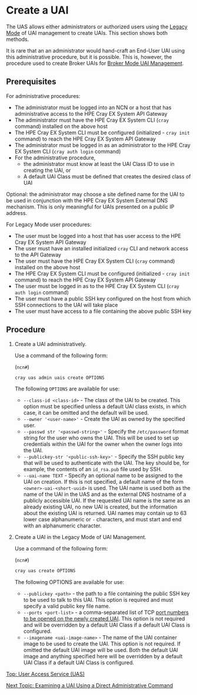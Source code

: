 # Create a UAI

The UAS allows either administrators or authorized users using the [Legacy Mode](Legacy_Mode_User-Driven_UAI_Management.md) of UAI management to create UAIs. This section shows both methods.

It is rare that an an administrator would hand-craft an End-User UAI using this administrative procedure, but it is possible. This is, however, the procedure used to create Broker UAIs for [Broker Mode UAI Management](Broker_Mode_UAI_Management.md).

## Prerequisites

For administrative procedures:

* The administrator must be logged into an NCN or a host that has administrative access to the HPE Cray EX System API Gateway
* The administrator must have the HPE Cray EX System CLI (`cray` command) installed on the above host
* The HPE Cray EX System CLI must be configured (initialized - `cray init` command) to reach the HPE Cray EX System API Gateway
* The administrator must be logged in as an administrator to the HPE Cray EX System CLI (`cray auth login` command)
* For the administrative procedure,
  * the administrator must know at least the UAI Class ID to use in creating the UAI, or
  * A default UAI Class must be defined that creates the desired class of UAI

Optional: the administrator may choose a site defined name for the UAI to be used in conjunction with the HPE Cray EX System External DNS mechanism. This is only meaningful for UAIs presented on a public IP address.

For Legacy Mode user procedures:

* The user must be logged into a host that has user access to the HPE Cray EX System API Gateway
* The user must have an installed initialized `cray` CLI and network access to the API Gateway
* The user must have the HPE Cray EX System CLI (`cray` command) installed on the above host
* The HPE Cray EX System CLI must be configured (initialized - `cray init` command) to reach the HPE Cray EX System API Gateway
* The user must be logged in as to the HPE Cray EX System CLI (`cray auth login` command)
* The user must have a public SSH key configured on the host from which SSH connections to the UAI will take place
* The user must have access to a file containing the above public SSH key

## Procedure

1. Create a UAI administratively.

    Use a command of the following form:

    (`ncn#`)
    ```bash
    cray uas admin uais create OPTIONS
    ```

    The following `OPTIONS` are available for use:

    * `--class-id <class-id>` - The class of the UAI to be created. This option must be specified unless a default UAI class exists, in which case, it can be omitted and the default will be used.
    * `--owner '<user-name>'` - Create the UAI as owned by the specified user.
    * `--passwd str '<passwd-string>'` - Specify the `/etc/password` format string for the user who owns the UAI. This will be used to set up credentials within the UAI for the owner when the owner logs into the UAI.
    * `--publickey-str '<public-ssh-key>'` - Specify the SSH public key that will be used to authenticate with the UAI. The key should be, for example, the contents of an `id_rsa.pub` file used by SSH.
    * `--uai-name TEXT` - Specify an optional name to be assigned to the UAI on creation. If this is not specified, a default name of the form `<owner>-uai-<short-uuid>` is used.
    The UAI name is used both as the name of the UAI in the UAS and as the external DNS hostname of a publicly accessible UAI.
    If the requested UAI name is the same as an already existing UAI, no new UAI is created, but the information about the existing UAI is returned.
    UAI names may contain up to 63 lower case alphanumeric or `-` characters, and must start and end with an alphanumeric character.

2. Create a UAI in the Legacy Mode of UAI Management.

    Use a command of the following form:

    (`ncn#`)
    ```bash
    cray uas create OPTIONS
    ```

    The following OPTIONS are available for use:
    * `--publickey <path>` - the path to a file containing the public SSH key to be used to talk to this UAI. This option is required and must specify a valid public key file name.
    * `--ports <port-list>` - a comma-separated list of TCP [port numbers to be opened on the newly created UAI](Create_a_UAI_with_Additional_Ports.md). This option is not required and will be overridden by a default UAI Class if a default UAI Class is configured.
    * `--imagename <uai-image-name>` - The name of the UAI container image to be used to create the UAI. This option is not required. If omitted the default UAI image will be used.
    Both the default UAI image and anything specified here will be overridden by a default UAI Class if a default UAI Class is configured.

[Top: User Access Service (UAS)](README.md)

[Next Topic: Examining a UAI Using a Direct Administrative Command](Examine_a_UAI_Using_a_Direct_Administrative_Command.md)
